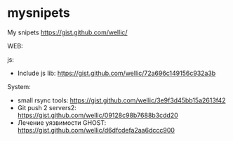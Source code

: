 # mysnipets
Му snipets https://gist.github.com/wellic/

WEB:

js:
* Include js lib: https://gist.github.com/wellic/72a696c149156c932a3b

System:
* small rsync tools: https://gist.github.com/wellic/3e9f3d45bb15a2613f42
* Git push 2 servers2: https://gist.github.com/wellic/09128c98b7688b3cdd20
* Лечение уязвимости GHOST: https://gist.github.com/wellic/d6dfcdefa2aa6dccc900

